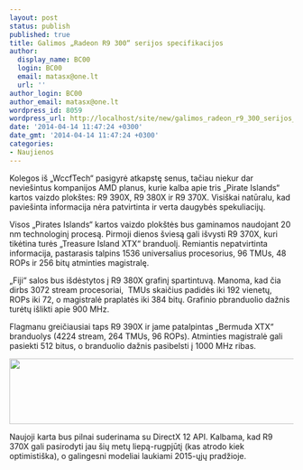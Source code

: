 ```yaml
---
layout: post
status: publish
published: true
title: Galimos „Radeon R9 300“ serijos specifikacijos
author:
  display_name: BC00
  login: BC00
  email: matasx@one.lt
  url: ''
author_login: BC00
author_email: matasx@one.lt
wordpress_id: 8059
wordpress_url: http://localhost/site/new/galimos_radeon_r9_300_serijos_specifikacijos/
date: '2014-04-14 11:47:24 +0300'
date_gmt: '2014-04-14 11:47:24 +0300'
categories:
- Naujienos
---
```

<p>
	Kolegos i&scaron; &bdquo;WccfTech&ldquo; pasigyrė atkapstę senus, tačiau niekur dar nevie&scaron;intus kompanijos AMD planus, kurie kalba apie tris &bdquo;Pirate Islands&ldquo; kartos vaizdo plok&scaron;tes: R9 390X, R9 380X ir R9 370X. Visi&scaron;kai natūralu, kad pavie&scaron;inta informacija nėra patvirtinta ir verta daugybės spekuliacijų.</p>
<p>
	Visos &bdquo;Pirates Islands&ldquo; kartos vaizdo plok&scaron;tės bus gaminamos naudojant 20 nm technologinį procesą. Pirmoji dienos &scaron;viesą gali i&scaron;vysti R9 370X, kuri tikėtina turės &bdquo;Treasure Island XTX&ldquo; branduolį. Remiantis nepatvirtinta informacija, pastarasis talpins 1536 universalius procesorius, 96 TMUs, 48 ROPs ir 256 bitų atminties magistralę.</p>
<p>
	&bdquo;Fiji&ldquo; salos bus i&scaron;dėstytos į R9 380X grafinį spartintuvą. Manoma, kad čia dirbs 3072 stream procesoriai,&nbsp; TMUs skaičius padidės iki 192 vienetų, ROPs iki 72, o magistralė praplatės iki 384 bitų. Grafinio pbranduolio dažnis turėtų i&scaron;likti apie 900 MHz.</p>
<p>
	Flagmanu greičiausiai taps R9 390X ir jame patalpintas &bdquo;Bermuda XTX&ldquo; branduolys (4224 stream, 264 TMUs, 96 ROPs). Atminties magistralė gali pasiekti 512 bitus, o branduolio dažnis pasibelsti į 1000 MHz ribas.</p>
<p>
	<img alt="" src="http://technews.lt/userfiles/R9300specs.png" style="width: 520px; height: 116px;" /></p>
<p>
	Naujoji karta bus pilnai suderinama su DirectX 12 API. Kalbama, kad R9 370X gali pasirodyti jau &scaron;ių metų liepą-rugpjūtį (kas atrodo kiek optimisti&scaron;ka), o galingesni modeliai laukiami 2015-ųjų pradžioje.</p>
